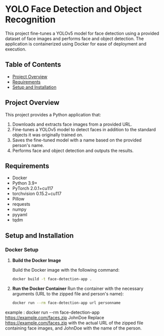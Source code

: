 # YOLO Face Detection and Object Recognition

This project fine-tunes a YOLOv5 model for face detection using a provided dataset of face images and performs face and object detection. The application is containerized using Docker for ease of deployment and execution.

## Table of Contents

- [Project Overview](#project-overview)
- [Requirements](#requirements)
- [Setup and Installation](#setup-and-installation)

## Project Overview

This project provides a Python application that:
1. Downloads and extracts face images from a provided URL.
2. Fine-tunes a YOLOv5 model to detect faces in addition to the standard objects it was originally trained on.
3. Saves the fine-tuned model with a name based on the provided person's name.
4. Performs face and object detection and outputs the results.

## Requirements

- Docker
- Python 3.9+
- PyTorch 2.0.1+cu117
- torchvision 0.15.2+cu117
- Pillow
- requests
- numpy
- pyyaml
- tqdm

## Setup and Installation

### Docker Setup

1. **Build the Docker Image**

   Build the Docker image with the following command:

   ```bash
   docker build -t face-detection-app .

2. **Run the Docker Container**
   Run the container with the necessary arguments (URL to the zipped file and person's name):

   ```bash
   docker run --rm face-detection-app url personname

   
example : docker run --rm face-detection-app https://example.com/faces.zip JohnDoe
Replace https://example.com/faces.zip with the actual URL of the zipped file containing face images, and JohnDoe with the name of the person.

   
   

